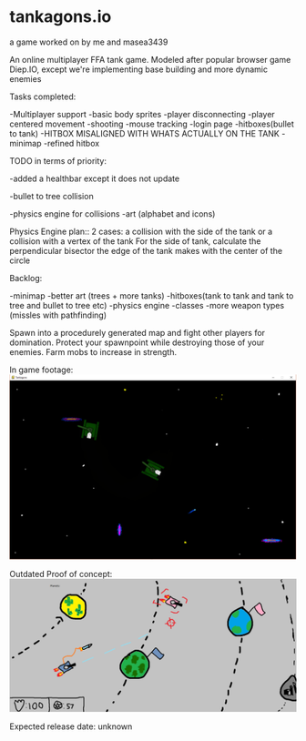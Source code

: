 # tankagons.io
a game worked on by me and masea3439

An online multiplayer FFA tank game. Modeled after popular browser game Diep.IO, except we're implementing base building and more dynamic enemies



Tasks completed:

-Multiplayer support
-basic body sprites
-player disconnecting
-player centered movement
-shooting
-mouse tracking
-login page
-hitboxes(bullet to tank)
-HITBOX MISALIGNED WITH WHATS ACTUALLY ON THE TANK
-minimap
-refined hitbox

TODO in terms of priority:

-added a healthbar except it does not update

-bullet to tree collision

-physics engine for collisions
-art (alphabet and icons)


Physics Engine plan::
2 cases: a collision with the side of the tank or a collision with a vertex of the tank
For the side of tank, calculate the perpendicular bisector the edge of the tank makes with the center of the circle




Backlog:

-minimap
-better art (trees + more tanks)
-hitboxes(tank to tank and tank to tree and bullet to tree etc)
-physics engine
-classes
-more weapon types (missles with pathfinding)

Spawn into a procedurely generated map and fight other players for domination. Protect your spawnpoint while destroying those of your enemies. Farm mobs to increase in strength. 

In game footage:
![alt text](TankagonsNewProofOfConcept.png)


Outdated Proof of concept:
![alt text](TankagonsProofofConcept.png)


Expected release date: unknown



